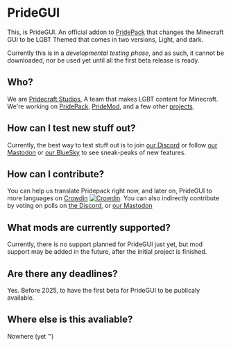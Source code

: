 <!-- Clyde had this so I'm adding it too -->
# PrideGUI

This, is PrideGUI. An official addon to [PridePack](https://github.com/Pridecraft-Studios/pridepack) that changes the Minecraft GUI to be LGBT Themed that comes in two versions, Light, and dark.

Currently this is in a *developmental testing phase*, and as such, it cannot be downloaded, nor be used yet until all the first beta release is ready.

## Who?

We are [Pridecraft Studios](https://pridecraft.gay), A team that makes LGBT content for Minecraft. We're working on [PridePack](https://git.pridecraft.gay/PridePack), [PrideMod](https://git.pridecraft.gay/PrideMod), and a few other [projects](https://github.com/orgs/Pridecraft-Studios/repositories).

## How can I test new stuff out?

Currently, the best way to test stuff out is to join [our Discord](https://discord.pridecraft.gay) or follow [our Mastodon](https://tech.lgbt/@pridecraft) or [our BlueSky](https://bsky.app/profile/pridecraft.gay) to see sneak-peaks of new features. 

## How can I contribute?
You can help us translate Pridepack right now, and later on, PrideGUI to more languages on [Crowdin](https://crowdin.com/project/pridepack/settings) [![Crowdin](https://badges.crowdin.net/pridepack/localized.svg)](https://crowdin.com/project/pridepack).
You can also indirectly contribute by voting on polls on [the Discord](https://discord.pridecraft.gay), or [our Mastodon](https://tech.lgbt/@pridecraft)

## What mods are currently supported?
Currently, there is no support planned for PrideGUI just yet, but mod support may be added in the future, after the initial project is finished.

## Are there any deadlines?

Yes. Before 2025, to have the first beta for PrideGUI to be publicaly available.

## Where else is this avaliable?

Nowhere (yet :tm:)


